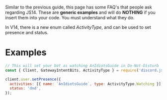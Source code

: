 Similar to the previous guide, this page has some FAQ's that people ask regarding JS14.
These are **generic examples** and will do **NOTHING** if you insert them into your code.
You must understand what they do.

In V14, there is a new enum called *ActivityType*, and can be used to set presence and status.

# Examples
```javascript
// This will set your bot as watching AnIdiotsGuide in Do-Not-Disturb
const { Client, GatewayIntentBits, ActivityType } = require('discord.js'); //import discord.js 

client.user.setPresence({
  activities: [{ name: `AnIdiotsGuide`, type: ActivityType.Watching }],
  status: 'dnd',
});
```
